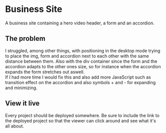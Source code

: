 # Business Site

A business site containing a hero video header, a form and an accordion. 

## The problem

I struggled, among other things, with positioning in the desktop mode trying to place the img, form and accordion next to each other with the same distance between them. 
Also with the div container since the form and the accordion adapts to the other ones size, so for instance when the accordion expands the form stretches out aswell.  
If I had more time I would fix this and also add more JavaScript such as transition effect on the accordion and also symbols + and - for expanding and minimizing.

## View it live
Every project should be deployed somewhere. Be sure to include the link to the deployed project so that the viewer can click around and see what it's all about.
